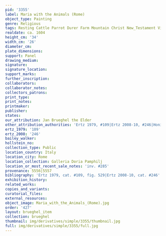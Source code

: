 ```yaml
---
pid: '3355'
label: Maria with the Animals (Rome)
object_type: Painting
genre: Religious
tags: Resting Cattle Parrot Durer Farm Mountain Christ New_Testament Virgin_Mary
realdate: ca. 1604
height_cm: '34'
width_cm: '26'
diameter_cm: 
plate_dimensions: 
support: Panel
drawing_medium: 
signature: 
signature_location: 
support_marks: 
further_inscription: 
collaborators: 
collaborator_notes: 
collectors_patrons: 
print_type: 
print_notes: 
printmaker: 
publisher: 
states: 
our_attribution: Jan Brueghel the Elder
other_attribution_authorities: 'Ertz 1979, #109|Ertz 2008-10, #246|Honig database'
ertz_1979: '109'
ertz_2008: '246'
bailey_walker: 
hollstein_no: 
collection_type: Public
location_country: Italy
location_city: Rome
location_collection: Galleria Doria Pamphilj
location_or_most_recent_sale_notes: 'inv. #285'
provenance: 5556|5557
bibliography: 'Ertz 1979, cat. #109, fig. 529|Ertz 2008-10, cat. #246'
exhibition_history: 
related_works: 
copies_and_variants: 
curatorial_files: 
external_resources: 
object_image: Maria_with_the_Animals_(Rome).jpg
order: '427'
layout: brueghel_item
collection: brueghel
thumbnail: img/derivatives/simple/3355/thumbnail.jpg
full: img/derivatives/simple/3355/full.jpg
---
```

